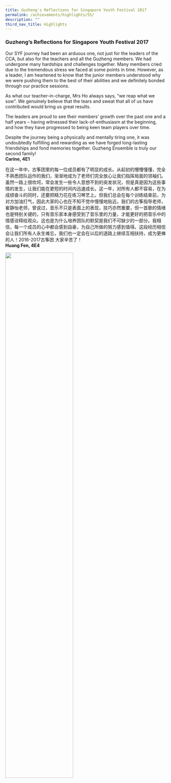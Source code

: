 ```yaml
---
title: Guzheng's Reflections for Singapore Youth Festival 2017
permalink: /achievements/highlights/55/
description: ""
third_nav_title: Highlights
---
```

### **Guzheng’s Reflections for Singapore Youth Festival 2017**
Our SYF journey had been an arduous one, not just for the leaders of the CCA, but also for the teachers and all the Guzheng members. We had undergone many hardships and challenges together. Many members cried due to the tremendous stress we faced at some points in time. However, as a leader, I am heartened to know that the junior members understood why we were pushing them to the best of their abilities and we definitely bonded through our practice sessions.

As what our teacher-in-charge, Mrs Ho always says, “we reap what we sow”. We genuinely believe that the tears and sweat that all of us have contributed would bring us great results. 

The leaders are proud to see their members’ growth over the past one and a half years – having witnessed their lack-of-enthusiasm at the beginning, and how they have progressed to being keen team players over time. 

Despite the journey being a physically and mentally tiring one, it was undoubtedly fulfilling and rewarding as we have forged long-lasting friendships and fond memories together. Guzheng Ensemble is truly our second family!<br>
**Carine, 4E1**

在这一年中，古筝团里的每一位成员都有了明显的成长。从起初的懵懵懂懂，完全不熟悉团队运作的我们，渐渐地成为了老师们完全放心让我们指挥局面的领袖们。虽然一路上很坎坷，常会发生一些令人意想不到的突发状况，但是真是因为这些事情的发生，让我们能在更短的时间内迅速成长。这一年，对所有人都不容易，在为成绩奋斗的同时，还要把精力花在练习琴艺上。但我们总会在每个训练结束前，为对方加油打气，因此大家的心也在不知不觉中慢慢地贴近。我们的古筝指导老师，崔静怡老师，曾说过，音乐不只是表面上的表现，技巧亦然重要，但一首歌的情绪也是特别关键的，只有音乐家本身感受到了音乐里的力量，才能更好的把音乐中的情感诠释给观众。这也是为什么培养团队的默契是我们不可缺少的一部分。我相信，每一个成员的心中都会感到自豪，为自己所做的努力感到值得。这段经历相信会让我们所有人永生难忘，我们也一定会在以后的道路上继续互相扶持，成为更棒的人！2016-2017古筝团 大家辛苦了！<br>
**Huang Fen, 4E4**

<img src="/images/guzheng%20syf.jpg" style="width:65%">
